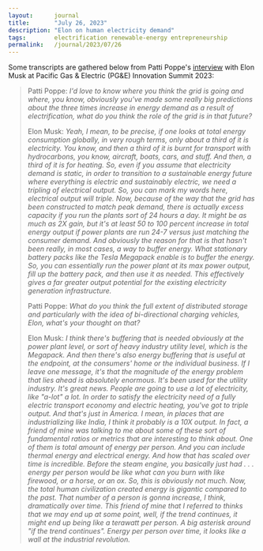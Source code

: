 ```yaml
---
layout:      journal
title:       "July 26, 2023"
description: "Elon on human electricity demand"
tags:        electrification renewable-energy entrepreneurship
permalink:   /journal/2023/07/26
---
```


Some transcripts are gathered below from Patti Poppe's [interview](https://www.youtube.com/watch?v=ab8dJ1MIrrc) with Elon Musk at Pacific Gas & Electric (PG&E) Innovation Summit 2023:

> Patti Poppe: *I'd love to know where you think the grid is going and where, you know, obviously you've made some really big predictions about the three times increase in energy demand as a result of electrification, what do you think the role of the grid is in that future?*
>
> Elon Musk: *Yeah, I mean, to be precise, if one looks at total energy consumption globally, in very rough terms, only about a third of it is electricity. You know, and then a third of it is burnt for transport with hydrocarbons, you know, aircraft, boats, cars, and stuff. And then, a third of it is for heating. So, even if you assume that electricity demand is static, in order to transition to a sustainable energy future where everything is electric and sustainably electric, we need a tripling of electrical output. So, you can mark my words here, electrical output will triple. Now, because of the way that the grid has been constructed to match peak demand, there is actually excess capacity if you run the plants sort of 24 hours a day. It might be as much as 2X gain, but it's at least 50 to 100 percent increase in total energy output if power plants are run 24-7 versus just matching the consumer demand. And obviously the reason for that is that hasn't been really, in most cases, a way to buffer energy. What stationary battery packs like the Tesla Megapack enable is to buffer the energy. So, you can essentially run the power plant at its max power output, fill up the battery pack, and then use it as needed. This effectively gives a far greater output potential for the existing electricity generation infrastructure.*
>
> Patti Poppe: *What do you think the full extent of distributed storage and particularly with the idea of bi-directional charging vehicles, Elon, what's your thought on that?*
>
> Elon Musk: *I think there's buffering that is needed obviously at the power plant level, or sort of heavy industry utility level, which is the Megapack. And then there's also energy buffering that is useful at the endpoint, at the consumers' home or the individual business. If I leave one message, it's that the magnitude of the energy problem that lies ahead is absolutely enormous. It's been used for the utility industry. It's great news. People are going to use a lot of electricity, like "a-lot" a lot. In order to satisfy the electricity need of a fully electric transport economy and electric heating, you've got to triple output. And that's just in America. I mean, in places that are industrializing like India, I think it probably is a 10X output. In fact, a friend of mine was talking to me about some of these sort of fundamental ratios or metrics that are interesting to think about. One of them is total amount of energy per person. And you can include thermal energy and electrical energy. And how that has scaled over time is incredible. Before the steam engine, you basically just had . . . energy per person would be like what can you burn with like firewood, or a horse, or an ox. So, this is obviously not much. Now, the total human civilization created energy is gigantic compared to the past. That number of a person is gonna increase, I think, dramatically over time. This friend of mine that I referred to thinks that we may end up at some point, well, if the trend continues, it might end up being like a terawatt per person. A big asterisk around "if the trend continues". Energy per person over time, it looks like a wall at the industrial revolution.*